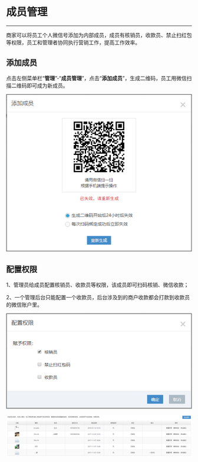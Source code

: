 # 成员管理

---

商家可以将员工个人微信号添加为内部成员，成员有核销员，收款员、禁止扫红包等权限，员工和管理者协同执行营销工作，提高工作效率。

## 添加成员

点击左侧菜单栏“**管理**”-“**成员管理**”，点击“**添加成员**”，生成二维码，员工用微信扫描二维码即可成为新成员。

![](/assets/import.png22223)

## 配置权限

1、管理员给成员配置核销员、收款员等权限，该成员即可扫码核销、微信收款；

2、一个管理后台只能配置一个收款员，后台涉及到的商户收款都会打款到收款员的微信账户里。

![](/assets/import.png33332)

![](/assets/import.png03330)

